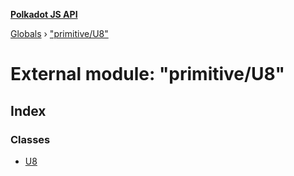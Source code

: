 **[Polkadot JS API](../README.md)**

[Globals](../globals.md) › [&quot;primitive/U8&quot;](_primitive_u8_.md)

# External module: "primitive/U8"

## Index

### Classes

* [U8](../classes/_primitive_u8_.u8.md)